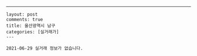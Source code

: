 ---
    layout: post
    comments: true
    title: 울산광역시 남구
    categories: [실거래가]
    ---

    2021-06-29 실거래 정보가 없습니다.

    